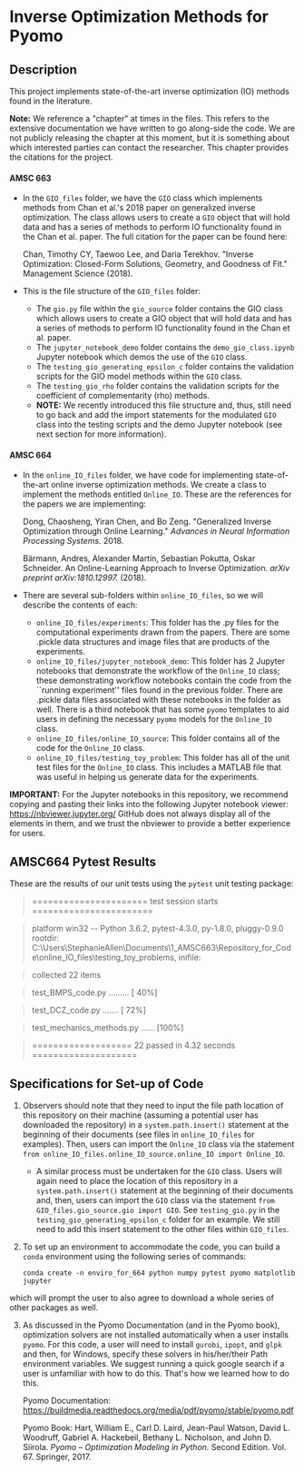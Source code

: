 # Inverse Optimization Methods for Pyomo #

## Description ##

This project implements state-of-the-art inverse optimization (IO) methods found in the literature. 

**Note:** We reference a "chapter" at times in the files. This refers to the extensive documentation we have written to go along-side the code.  We are not publicly releasing the chapter at this moment, but it is something about which interested parties can contact the researcher.  This chapter provides the citations for the project.

#### AMSC 663 ####

* In the `GIO_files` folder, we have the `GIO` class which implements methods from Chan et al.'s 2018 paper on generalized inverse optimization.  The class allows users to create a `GIO` object that will hold data and has a series of methods to perform IO functionality found in the Chan et al. paper.  The full citation for the paper can be found here:

	Chan, Timothy CY, Taewoo Lee, and Daria Terekhov. 
	"Inverse Optimization: Closed-Form Solutions, Geometry, 
	and Goodness of Fit." Management Science (2018).

* This is the file structure of the `GIO_files` folder:

	* The `gio.py` file within the `gio_source` folder contains the GIO class which allows users to create a GIO object that will hold data and has a series of methods to perform IO functionality found in the Chan et al. paper.
	* The `jupyter_notebook_demo` folder contains the `demo_gio_class.ipynb` Jupyter notebook which demos the use of the `GIO` class.
	* The `testing_gio_generating_epsilon_c` folder contains the validation scripts for the GIO model methods within the `GIO` class.
	* The `testing_gio_rho` folder contains the validation scripts for the coefficient of complementarity (rho) methods.
	* **NOTE:** We recently introduced this file structure and, thus, still need to go back and add the import statements for the modulated `GIO` class into the testing scripts and the demo Jupyter notebook (see next section for more information).

#### AMSC 664 ####

* In the `online_IO_files` folder, we have code for implementing state-of-the-art online inverse optimization methods.  We create a class to implement the methods entitled `Online_IO`.  These are the references for the papers we are implementing:
	
	Dong, Chaosheng, Yiran Chen, and Bo Zeng. "Generalized Inverse Optimization through Online Learning." *Advances in Neural Information Processing Systems.* 2018.

	Bärmann, Andres, Alexander Martin, Sebastian Pokutta, Oskar Schneider. An Online-Learning Approach to Inverse Optimization. *arXiv preprint arXiv:1810.12997.* (2018).

* There are several sub-folders within `online_IO_files`, so we will describe the contents of each:
	* `online_IO_files/experiments`: This folder has the .py files for the computational experiments drawn from the papers. There are some .pickle data structures and image files that are products of the experiments.
	* `online_IO_files/jupyter_notebook_demo`: This folder has 2 Jupyter notebooks that demonstrate the workflow of the `Online_IO` class; these demonstrating workflow notebooks contain the code from the ``running experiment'' files found in the previous folder.  There are .pickle data files associated with these notebooks in the folder as well.  There is a third notebook that has some `pyomo` templates to aid users in defining the necessary `pyomo` models for the `Online_IO` class.
	* `online_IO_files/online_IO_source`: This folder contains all of the code for the `Online_IO` class.
	* `online_IO_files/testing_toy_problem`: This folder has all of the unit test files for the `Online_IO` class.  This includes a MATLAB file that was useful in helping us generate data for the experiments.


**IMPORTANT:** For the Jupyter notebooks in this repository, we recommend copying and pasting their links into the following Jupyter notebook viewer: <https://nbviewer.jupyter.org/>  GitHub does not always display all of the elements in them, and we trust the nbviewer to provide a better experience for users.

## AMSC664 Pytest Results ##

These are the results of our unit tests using the `pytest` unit testing package:

>====================== test session starts =======================

>platform win32 -- Python 3.6.2, pytest-4.3.0, py-1.8.0, pluggy-0.9.0
>rootdir: C:\Users\StephanieAllen\Documents\1_AMSC663\Repository_for_Code\online_IO_files\testing_toy_problems, inifile:

>collected 22 items

>test_BMPS_code.py .........                                 [ 40%]

>test_DCZ_code.py .......                                    [ 72%]

>test_mechanics_methods.py ......                            [100%]

>=================== 22 passed in 4.32 seconds ====================


## Specifications for Set-up of Code ##

1. Observers should note that they need to input the file path location of this repository on their machine (assuming a potential user has downloaded the repository) in a `system.path.insert()` statement at the beginning of their documents (see files in `online_IO_files` for examples).  Then, users can import the `Online_IO` class via the statement `from online_IO_files.online_IO_source.online_IO import Online_IO`.  
	* A similar process must be undertaken for the `GIO` class.  Users will again need to place the location of this repository in a `system.path.insert()` statement at the beginning of their documents and, then, users can import the `GIO` class via the statement `from GIO_files.gio_source.gio import GIO`.  See `testing_gio.py` in the `testing_gio_generating_epsilon_c` folder for an example.  We still need to add this insert statement to the other files within `GIO_files`.  

2. To set up an environment to accommodate the code, you can build a `conda` environment using the following series of commands:

	```
	conda create -n enviro_for_664 python numpy pytest pyomo matplotlib jupyter
	``` 
which will prompt the user to also agree to download a whole series of other packages as well.

3. As discussed in the Pyomo Documentation (and in the Pyomo book), optimization solvers are not installed automatically when a user installs `pyomo`.  For this code, a user will need to install `gurobi`, `ipopt`, and `glpk` and then, for Windows, specify these solvers in his/her/their Path environment variables.  We suggest running a quick google search if a user is unfamiliar with how to do this.  That's how we learned how to do this.

	Pyomo Documentation: <https://buildmedia.readthedocs.org/media/pdf/pyomo/stable/pyomo.pdf>

	Pyomo Book: Hart, William E., Carl D. Laird, Jean-Paul Watson, David L. Woodruff, Gabriel A. Hackebeil, Bethany L. Nicholson, and John D. Siirola. *Pyomo – Optimization Modeling in Python.* Second Edition.  Vol. 67. Springer, 2017.